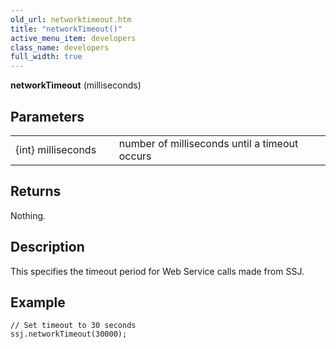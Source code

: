 ```yaml
---
old_url: networktimeout.htm
title: "networkTimeout()"
active_menu_item: developers
class_name: developers
full_width: true
---
```



**networkTimeout** (milliseconds)

## Parameters

<table>
<tr>
<td width="186">
{int} milliseconds

</td>
<td width="11">
</td>
<td width="683">
number of milliseconds until a timeout occurs

</td>
</tr>
</table>

## Returns

Nothing.

## Description

This specifies the timeout period for Web Service calls made from SSJ.

## Example

    // Set timeout to 30 seconds
    ssj.networkTimeout(30000);
     
     
   

